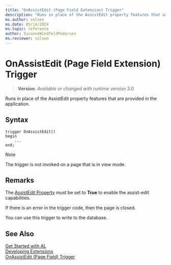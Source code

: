 ```yaml
---
title: "OnAssistEdit (Page Field Extension) Trigger"
description: "Runs in place of the AssistEdit property features that are provided in the application."
ms.author: solsen
ms.date: 05/14/2024
ms.topic: reference
author: SusanneWindfeldPedersen
ms.reviewer: solsen
---
```

[//]: # (START>DO_NOT_EDIT)
[//]: # (IMPORTANT:Do not edit any of the content between here and the END>DO_NOT_EDIT.)
[//]: # (Any modifications should be made in the .xml files in the ModernDev repo.)

# OnAssistEdit (Page Field Extension) Trigger
> **Version**: _Available or changed with runtime version 3.0._

Runs in place of the AssistEdit property features that are provided in the application.


## Syntax
```AL
trigger OnAssistEdit()
begin
    ...
end;
```



[//]: # (IMPORTANT: END>DO_NOT_EDIT)

> [!NOTE]  
> The trigger is not invoked on a page that is in view mode<!--NAV in the [!INCLUDE[nav_web](../includes/nav_web_md.md)]-->.  

## Remarks

The [AssistEdit Property](../../properties/devenv-assistedit-property.md) must be set to **True** to enable the assist-edit capabilities.

If there is an error in the trigger code, then the page is closed.  

You can use this trigger to write to the database.  

## See Also  
[Get Started with AL](../../devenv-get-started.md)  
[Developing Extensions](../../devenv-dev-overview.md)  
[OnAssistEdit (Page Field) Trigger](../pagefield/devenv-onassistedit-pagefield-trigger.md)
